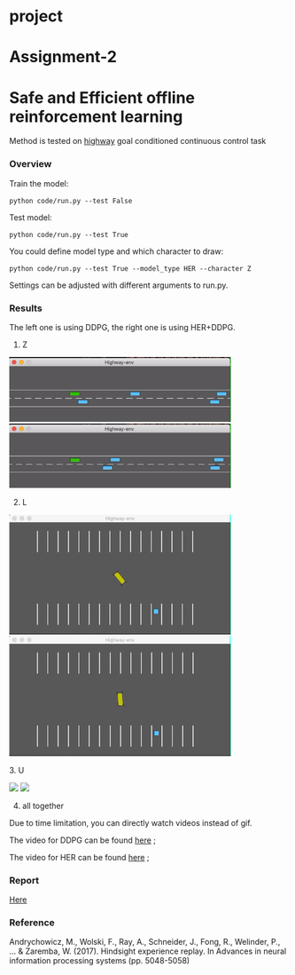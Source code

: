 # project

# Assignment-2

# Safe and Efficient offline reinforcement learning 
Method is tested on [highway](https://highway-env.readthedocs.io/) goal conditioned continuous control task

### Overview

Train the model:
```
python code/run.py --test False
```
Test model:
```
python code/run.py --test True
```
You could define model type and which character to draw:
```
python code/run.py --test True --model_type HER --character Z
```
Settings can be adjusted with different arguments to run.py.

### Results

The left one is using DDPG, the right one is using HER+DDPG.

1. Z
<p float="left">
  <img src="video/h-safe.gif" width="400" />
  <img src="video/h-unsafe.gif" width="400" /> 
</p>

2. L
<p float="left">
  <img src="video/p-safe.gif" width="400" />
  <img src="video/p-unsafe.gif" width="400" /> 
</p>
3. U
<p float="left">
  <img src="video/ddpg-U.gif" width="400" />
  <img src="video/her-U.gif" width="400" /> 
</p>

4. all together

Due to time limitation, you can directly watch videos instead of gif.

The video for DDPG can be found [here](https://github.com/McGill-COMP-766-ECSE-683-Assignments/assignment-2-SHITIANYU-hue/blob/main/video/ddpgLUZ.mov) ;

The video for HER can be found [here](https://www.youtube.com/watch?v=7vsu0vh7vnA) ;

### Report

[Here](https://github.com/McGill-COMP-766-ECSE-683-Assignments/assignment-2-SHITIANYU-hue/blob/main/ECSE683assignment2_TianyuShi.pdf)

### Reference

Andrychowicz, M., Wolski, F., Ray, A., Schneider, J., Fong, R., Welinder, P., ... & Zaremba, W. (2017). Hindsight experience replay. In Advances in neural information processing systems (pp. 5048-5058)


